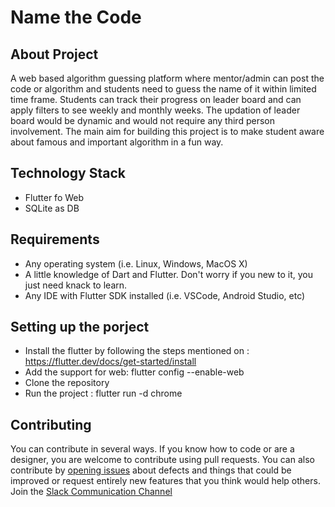 # Name the Code

## About Project
A web based algorithm guessing platform where mentor/admin can post the code or algorithm and students need to guess the name of it within limited time frame. Students can track their progress on leader board and can apply filters to see weekly and monthly weeks. The updation of leader board would be dynamic and would not require any third person involvement. The main aim for building this project is to make student aware about famous and important algorithm in a fun way.

## Technology Stack
* Flutter fo Web
* SQLite as DB

## Requirements 
* Any operating system (i.e. Linux, Windows, MacOS X)
* A little knowledge of Dart and Flutter. Don't worry if you new to it, you just need knack to learn.
* Any IDE with Flutter SDK installed (i.e. VSCode, Android Studio, etc)

## Setting up the porject
* Install the flutter by following the steps mentioned on : https://flutter.dev/docs/get-started/install
* Add the support for web: flutter config --enable-web
* Clone the repository 
* Run the project : flutter run -d chrome

## Contributing
You can contribute in several ways. If you know how to code or are a designer, you are welcome to contribute using pull requests.
You can also contribute by [opening issues](https://github.com/arpit3018/name_the_code/issues) about defects and things that could be improved or request entirely new features that you think would help others.
Join the [Slack Communication Channel](https://join.slack.com/t/namethecode/shared_invite/enQtODQ5ODE5OTU4NDg2LTgxZTdhYWVlZWM5NjQ4NDJjYTE2Y2E4NDM2ZmJmMGFjZWQ5YTcxMDEyMzVhOWQxNGY5YzcwYTY1ODY2MmJkYjM)